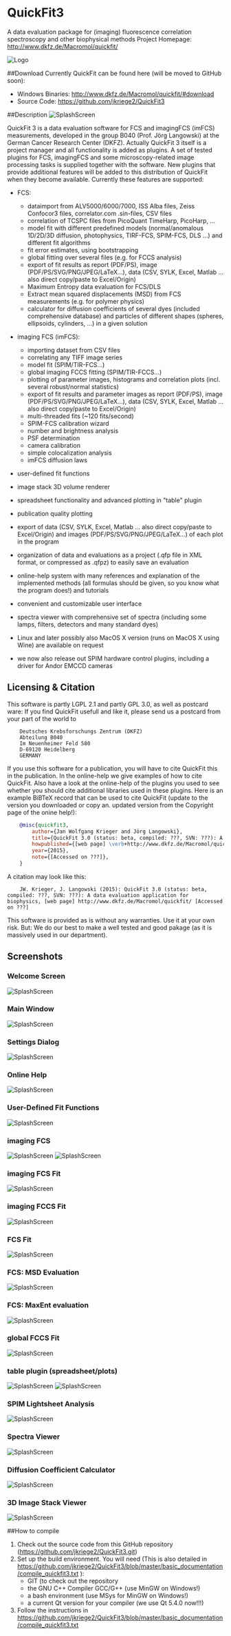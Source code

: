 # QuickFit3
A data evaluation package for (imaging) fluorescence correlation spectroscopy and other biophysical methods
Project Homepage: http://www.dkfz.de/Macromol/quickfit/

![Logo](https://raw.githubusercontent.com/jkriege2/QuickFit3/master/images/icon_64.png)

##Download
Currently QuickFit can be found here (will be moved to GitHub soon):
- Windows Binaries: http://www.dkfz.de/Macromol/quickfit/#download
- Source Code: https://github.com/jkriege2/QuickFit3

##Description
![SplashScreen](https://raw.githubusercontent.com/jkriege2/QuickFit3/master/images/splash.png)

QuickFit 3 is a data evaluation software for FCS and imagingFCS (imFCS) measurements, developed in the group B040 (Prof. Jörg Langowski) at the German Cancer Research Center (DKFZ). Actually QuickFit 3 itself is a project manager and all functionality is added as plugins. A set of tested plugins for FCS, imagingFCS and some microscopy-related image processing tasks is supplied together with the software. New plugins that provide additional features will be added to this distribution of QuickFit when they become available. Currently these features are supported: 
- FCS:
  - dataimport from ALV5000/6000/7000, ISS Alba files, Zeiss Confocor3 files, correlator.com .sin-files, CSV files
  - correlation of TCSPC files from PicoQuant TimeHarp, PicoHarp, ...
  - model fit with different predefined models (normal/anomalous 1D/2D/3D diffusion, photophysics, TIRF-FCS, SPIM-FCS, DLS ...) and different fit algorithms
  - fit error estimates, using bootstrapping
  - global fitting over several files (e.g. for FCCS analysis)
  - export of fit results as report (PDF/PS), image (PDF/PS/SVG/PNG/JPEG/LaTeX...), data (CSV, SYLK, Excel, Matlab ... also direct copy/paste to Excel/Origin)
  - Maximum Entropy data evaluation for FCS/DLS
  - Extract mean squared displacements (MSD) from FCS measurements (e.g. for polymer physics)
  - calculator for diffusion coefficients of several dyes (included comprehensive database) and particles of different shapes (spheres, ellipsoids, cylinders, ...) in a given solution

- imaging FCS (imFCS):

  - importing dataset from CSV files
  - correlating any TIFF image series
  - model fit (SPIM/TIR-FCS...)
  - global imaging FCCS fitting (SPIM/TIR-FCCS...)
  - plotting of parameter images, histograms and correlation plots (incl. several robust/normal statistics)
  - export of fit results and parameter images as report (PDF/PS), image (PDF/PS/SVG/PNG/JPEG/LaTeX...), data (CSV, SYLK, Excel, Matlab ... also direct copy/paste to Excel/Origin)
  - multi-threaded fits (~120 fits/second)
  - SPIM-FCS calibration wizard
  - number and brightness analysis
  - PSF determination
  - camera calibration
  - simple colocalization analysis
  - imFCS diffusion laws

- user-defined fit functions
- image stack 3D volume renderer
- spreadsheet functionality and advanced plotting in "table" plugin
- publication quality plotting
- export of data (CSV, SYLK, Excel, Matlab ... also direct copy/paste to Excel/Origin) and images (PDF/PS/SVG/PNG/JPEG/LaTeX...) of each plot in the program
- organization of data and evaluations as a project (.qfp file in XML format, or compressed as .qfpz) to easily save an evaluation
- online-help system with many references and explanation of the implemented methods (all formulas should be given, so you know what the program does!) and tutorials
- convenient and customizable user interface
- spectra viewer with comprehensive set of spectra (including some lamps, filters, detectors and many standard dyes)
- Linux and later possibly also MacOS X version (runs on MacOS X using Wine) are available on request
- we now also release out SPIM hardware control plugins, including a driver for Andor EMCCD cameras


## Licensing & Citation

This software is partly LGPL 2.1 and partly GPL 3.0, as well as postcard ware: If you find QuickFit usefull and like it, please send us a postcard from your part of the world to
```
    Deutsches Krebsforschungs Zentrum (DKFZ)
    Abteilung B040
    Im Neuenheimer Feld 580
    D-69120 Heidelberg
    GERMANY
```
If you use this software for a publication, you will have to cite QuickFit this in the publication. In the online-help we give examples of how to cite QuickFit. Also have a look at the online-help of the plugins you used to see whether you should cite additional libraries used in these plugins. Here is an example BiBTeX record that can be used to cite QuickFit (update to the version you downloaded or copy an. updated version from the Copyright page of the onine help!):

```BiBTeX
    @misc{quickfit3,
        author={Jan Wolfgang Krieger and Jörg Langowski},
        title={QuickFit 3.0 (status: beta, compiled: ???, SVN: ???): A data evaluation application for biophysics},
        howpublished={[web page] \verb+http://www.dkfz.de/Macromol/quickfit/+},
        year={2015},
        note={[Accessed on ???]},
    } 
```
A citation may look like this:
```
    JW. Krieger, J. Langowski (2015): QuickFit 3.0 (status: beta, compiled: ???, SVN: ???): A data evaluation application for biophysics, [web page] http://www.dkfz.de/Macromol/quickfit/ [Accessed on ???] 
```
This software is provided as is without any warranties. Use it at your own risk. But: We do our best to make a well tested and good pakage (as it is massively used in our department).


## Screenshots
### Welcome Screen
![SplashScreen](https://raw.githubusercontent.com/jkriege2/QuickFit3/master/screenshots/screen_welcome.png)

### Main Window
 ![SplashScreen](https://raw.githubusercontent.com/jkriege2/QuickFit3/master/screenshots/screen_main.png)

### Settings Dialog
 ![SplashScreen](https://raw.githubusercontent.com/jkriege2/QuickFit3/master/screenshots/screen_settings.png)

### Online Help
 ![SplashScreen](https://raw.githubusercontent.com/jkriege2/QuickFit3/master/screenshots/screen_help.png)

### User-Defined Fit Functions
 ![SplashScreen](https://raw.githubusercontent.com/jkriege2/QuickFit3/master/screenshots/screen_userfitfunctions.png)

### imaging FCS
 ![SplashScreen](https://raw.githubusercontent.com/jkriege2/QuickFit3/master/screenshots/screen_imfcs.png)
 ![SplashScreen](https://raw.githubusercontent.com/jkriege2/QuickFit3/master/screenshots/screen_imfcs_paramcorrelation.png)

### imaging FCS Fit
 ![SplashScreen](https://raw.githubusercontent.com/jkriege2/QuickFit3/master/screenshots/screen_imfcsfit.png)

### imaging FCCS Fit
 ![SplashScreen](https://raw.githubusercontent.com/jkriege2/QuickFit3/master/screenshots/screen_imfccsfit.png)

### FCS Fit
 ![SplashScreen](https://raw.githubusercontent.com/jkriege2/QuickFit3/master/screenshots/screen_fcsfit.png)

### FCS: MSD Evaluation
 ![SplashScreen](https://raw.githubusercontent.com/jkriege2/QuickFit3/master/screenshots/screen_msd.png)

### FCS: MaxEnt evaluation
 ![SplashScreen](https://raw.githubusercontent.com/jkriege2/QuickFit3/master/screenshots/screen_maxent.png)

### global FCCS Fit
 ![SplashScreen](https://raw.githubusercontent.com/jkriege2/QuickFit3/master/screenshots/screen_fccsfit.png)

### table plugin (spreadsheet/plots)
 ![SplashScreen](https://raw.githubusercontent.com/jkriege2/QuickFit3/master/screenshots/screen_table.png)
 ![SplashScreen](https://raw.githubusercontent.com/jkriege2/QuickFit3/master/screenshots/screen_tableplot.png)

### SPIM Lightsheet Analysis
 ![SplashScreen](https://raw.githubusercontent.com/jkriege2/QuickFit3/master/screenshots/screen_lightsheet.png)

### Spectra Viewer
 ![SplashScreen](https://raw.githubusercontent.com/jkriege2/QuickFit3/master/screenshots/screen_spectra.png)

### Diffusion Coefficient Calculator
 ![SplashScreen](https://raw.githubusercontent.com/jkriege2/QuickFit3/master/screenshots/screen_dcalc.png)

### 3D Image Stack Viewer
 ![SplashScreen](https://raw.githubusercontent.com/jkriege2/QuickFit3/master/screenshots/screen_3dviewer.png)

 
##How to compile
 1. Check out the source code from this GitHub repository (https://github.com/jkriege2/QuickFit3.git)
 2. Set up the build environment. You will need (This is also detailed in https://github.com/jkriege2/QuickFit3/blob/master/basic_documentation/compile_quickfit3.txt ):
     * GIT (to check out the repository
	 * the GNU C++ Compiler GCC/G++ (use MinGW on Windows!)
	 * a bash environment (use MSys for MinGW on Windows!)
	 * a current Qt version for your compiler (we use Qt 5.4.0 now!!!)
 3. Follow the instructions in https://github.com/jkriege2/QuickFit3/blob/master/basic_documentation/compile_quickfit3.txt
